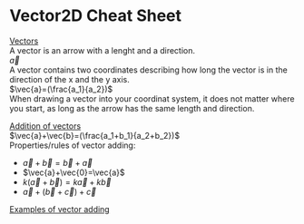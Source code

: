 # **Vector2D Cheat Sheet**
<ins>Vectors</ins>  
A vector is an arrow with a lenght and a direction.  
$\vec{a}$  
A vector contains two coordinates describing how long the vector is in the direction of the x and the y axis.  
$\vec{a}=(\frac{a_1}{a_2})$  
When drawing a vector into your coordinat system, it does not matter where you start, as long as the arrow has the same length and direction.  

<ins>Addition of vectors</ins>  
$\vec{a}+\vec{b}=(\frac{a_1+b_1}{a_2+b_2})$  
Properties/rules of vector adding: 
- $\vec{a}+\vec{b}=\vec{b}+\vec{a}$
- $\vec{a}+\vec{0}=\vec{a}$
- $k(\vec{a}+\vec{b})=k\vec{a}+k\vec{b}$
- $\vec{a}+(\vec{b}+\vec{c})+\vec{c}$


<ins>Examples of vector adding</ins>  

